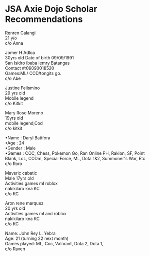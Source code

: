 # JSA Axie Dojo Scholar Recommendations


Renren Calangi  
21 y/o  
c/o Anna  
  
Jomer H Adloa  
30yrs old 
Date of birth 09/09/1991  
San Isidro ibaba lemry Batangas  
Contact #:09090018520  
Games:ML/ COD/tongits go.  
c/o Abe  
  
Justine Felismino  
29 yrs old  
Mobile legend  
c/o Kitkit  
  
Mary Rose Moreno  
19yrs old  
mobile legend,Cod  
c/o kitkit  
  
•Name : Daryl Batifora  
•Age : 24  
•Gender : Male  
•Games : COC, Chess, Pokemon Go, Ran Online PH, Rakion, SF, Point Blank, LoL, CODm, Special Force, ML, Dota 1&2, Summoner's War, Etc  
c/o Roro  
  
Maveric cabatic  
Male 17yrs old  
Activities games ml roblox  
nakikilaro kna KC  
c/o KC  
  
Aron rene marquez  
20 yrs old  
Activities games ml and roblox  
nakikilaro kna KC  
c/o KC  
  
Name: John Rey L. Yebra  
Age: 21 (turning 22 next month)  
Games played: ML, Coc, Valorant, Dota 2, Dota 1,  
c/o Raven
  
